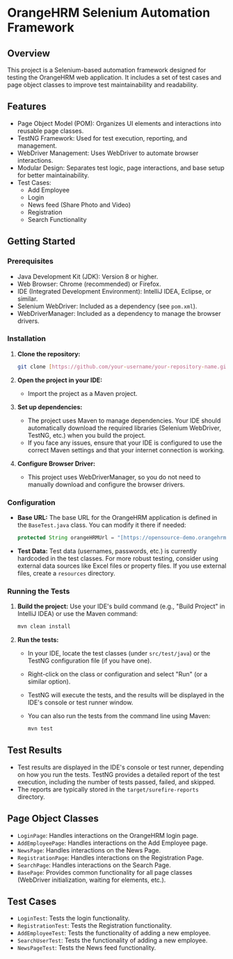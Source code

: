 # OrangeHRM Selenium Automation Framework

## Overview

This project is a Selenium-based automation framework designed for testing the OrangeHRM web application. It includes a set of test cases and page object classes to improve test maintainability and readability.

## Features

* Page Object Model (POM): Organizes UI elements and interactions into reusable page classes.
* TestNG Framework: Used for test execution, reporting, and management.
* WebDriver Management: Uses WebDriver to automate browser interactions.
* Modular Design: Separates test logic, page interactions, and base setup for better maintainability.
* Test Cases:
    * Add Employee
    * Login
    * News feed (Share Photo and Video)
    * Registration
    * Search Functionality

## Getting Started

### Prerequisites

* Java Development Kit (JDK): Version 8 or higher.
* Web Browser: Chrome (recommended) or Firefox.
* IDE (Integrated Development Environment): IntelliJ IDEA, Eclipse, or similar.
* Selenium WebDriver: Included as a dependency (see `pom.xml`).
* WebDriverManager: Included as a dependency to manage the browser drivers.

### Installation

1.  **Clone the repository:**

    ```bash
    git clone [https://github.com/your-username/your-repository-name.git](https://github.com/your-username/your-repository-name.git)
    ```

2.  **Open the project in your IDE:**

    * Import the project as a Maven project.

3.  **Set up dependencies:**

    * The project uses Maven to manage dependencies. Your IDE should automatically download the required libraries (Selenium WebDriver, TestNG, etc.) when you build the project.
    * If you face any issues, ensure that your IDE is configured to use the correct Maven settings and that your internet connection is working.

4.  **Configure Browser Driver:**

    * This project uses WebDriverManager, so you do not need to manually download and configure the browser drivers.

### Configuration

* **Base URL:** The base URL for the OrangeHRM application is defined in the `BaseTest.java` class. You can modify it there if needed:

    ```java
    protected String orangeHRMUrl = "[https://opensource-demo.orangehrmlive.com/web/index.php/auth/login](https://opensource-demo.orangehrmlive.com/web/index.php/auth/login)";
    ```

* **Test Data:** Test data (usernames, passwords, etc.) is currently hardcoded in the test classes. For more robust testing, consider using external data sources like Excel files or property files. If you use external files, create a  `resources`  directory.

### Running the Tests

1.  **Build the project:** Use your IDE's build command (e.g., "Build Project" in IntelliJ IDEA) or use the Maven command:

    ```bash
    mvn clean install
    ```

2.  **Run the tests:**

    * In your IDE, locate the test classes (under `src/test/java`) or the TestNG configuration file (if you have one).
    * Right-click on the class or configuration and select "Run" (or a similar option).
    * TestNG will execute the tests, and the results will be displayed in the IDE's console or test runner window.
    * You can also run the tests from the command line using Maven:

        ```bash
        mvn test
        ```

## Test Results

* Test results are displayed in the IDE's console or test runner, depending on how you run the tests. TestNG provides a detailed report of the test execution, including the number of tests passed, failed, and skipped.
* The reports are typically stored in the `target/surefire-reports` directory.

## Page Object Classes

* `LoginPage`: Handles interactions on the OrangeHRM login page.
* `AddEmployeePage`: Handles interactions on the Add Employee page.
* `NewsPage`: Handles interactions on the News Page.
* `RegistrationPage`: Handles interactions on the Registration Page.
* `SearchPage`: Handles interactions on the Search Page.
* `BasePage`: Provides common functionality for all page classes (WebDriver initialization, waiting for elements, etc.).

## Test Cases


* `LoginTest`: Tests the login functionality.
* `RegistrationTest`: Tests the Registration functionality.
* `AddEmployeeTest`: Tests the functionality of adding a new employee.
* `SearchUserTest`: Tests the functionality of adding a new employee.
* `NewsPageTest`: Tests the News feed functionality.



